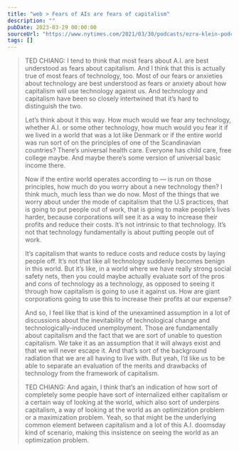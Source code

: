 ```yaml
---
title: "web > Fears of AIs are fears of capitalism"
description: ""
pubDate: 2023-03-29 00:00:00
sourceUrl: "https://www.nytimes.com/2021/03/30/podcasts/ezra-klein-podcast-ted-chiang-transcript.html"
tags: []
---
```


> TED CHIANG: I tend to think that most fears about A.I. are best understood as fears about capitalism. And I think that this is actually true of most fears of technology, too. Most of our fears or anxieties about technology are best understood as fears or anxiety about how capitalism will use technology against us. And technology and capitalism have been so closely intertwined that it’s hard to distinguish the two.
> 
> Let’s think about it this way. How much would we fear any technology, whether A.I. or some other technology, how much would you fear it if we lived in a world that was a lot like Denmark or if the entire world was run sort of on the principles of one of the Scandinavian countries? There’s universal health care. Everyone has child care, free college maybe. And maybe there’s some version of universal basic income there.
> 
> Now if the entire world operates according to — is run on those principles, how much do you worry about a new technology then? I think much, much less than we do now. Most of the things that we worry about under the mode of capitalism that the U.S practices, that is going to put people out of work, that is going to make people’s lives harder, because corporations will see it as a way to increase their profits and reduce their costs. It’s not intrinsic to that technology. It’s not that technology fundamentally is about putting people out of work.
> 
> It’s capitalism that wants to reduce costs and reduce costs by laying people off. It’s not that like all technology suddenly becomes benign in this world. But it’s like, in a world where we have really strong social safety nets, then you could maybe actually evaluate sort of the pros and cons of technology as a technology, as opposed to seeing it through how capitalism is going to use it against us. How are giant corporations going to use this to increase their profits at our expense?
> 
> And so, I feel like that is kind of the unexamined assumption in a lot of discussions about the inevitability of technological change and technologically-induced unemployment. Those are fundamentally about capitalism and the fact that we are sort of unable to question capitalism. We take it as an assumption that it will always exist and that we will never escape it. And that’s sort of the background radiation that we are all having to live with. But yeah, I’d like us to be able to separate an evaluation of the merits and drawbacks of technology from the framework of capitalism.
> 
> TED CHIANG: And again, I think that’s an indication of how sort of completely some people have sort of internalized either capitalism or a certain way of looking at the world, which also sort of underpins capitalism, a way of looking at the world as an optimization problem or a maximization problem. Yeah, so that might be the underlying common element between capitalism and a lot of this A.I. doomsday kind of scenario, making this insistence on seeing the world as an optimization problem.